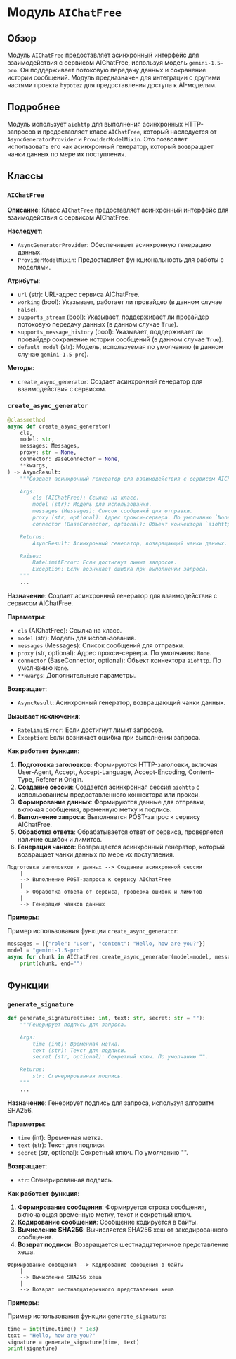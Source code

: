 # Модуль `AIChatFree`

## Обзор

Модуль `AIChatFree` предоставляет асинхронный интерфейс для взаимодействия с сервисом AIChatFree, используя модель `gemini-1.5-pro`. Он поддерживает потоковую передачу данных и сохранение истории сообщений. Модуль предназначен для интеграции с другими частями проекта `hypotez` для предоставления доступа к AI-моделям.

## Подробнее

Модуль использует `aiohttp` для выполнения асинхронных HTTP-запросов и предоставляет класс `AIChatFree`, который наследуется от `AsyncGeneratorProvider` и `ProviderModelMixin`. Это позволяет использовать его как асинхронный генератор, который возвращает чанки данных по мере их поступления.

## Классы

### `AIChatFree`

**Описание**: Класс `AIChatFree` предоставляет асинхронный интерфейс для взаимодействия с сервисом AIChatFree.

**Наследует**:
- `AsyncGeneratorProvider`: Обеспечивает асинхронную генерацию данных.
- `ProviderModelMixin`: Предоставляет функциональность для работы с моделями.

**Атрибуты**:
- `url` (str): URL-адрес сервиса AIChatFree.
- `working` (bool): Указывает, работает ли провайдер (в данном случае `False`).
- `supports_stream` (bool): Указывает, поддерживает ли провайдер потоковую передачу данных (в данном случае `True`).
- `supports_message_history` (bool): Указывает, поддерживает ли провайдер сохранение истории сообщений (в данном случае `True`).
- `default_model` (str): Модель, используемая по умолчанию (в данном случае `gemini-1.5-pro`).

**Методы**:
- `create_async_generator`: Создает асинхронный генератор для взаимодействия с сервисом.

### `create_async_generator`

```python
@classmethod
async def create_async_generator(
    cls,
    model: str,
    messages: Messages,
    proxy: str = None,
    connector: BaseConnector = None,
    **kwargs,
) -> AsyncResult:
    """Создает асинхронный генератор для взаимодействия с сервисом AIChatFree.

    Args:
        cls (AIChatFree): Ссылка на класс.
        model (str): Модель для использования.
        messages (Messages): Список сообщений для отправки.
        proxy (str, optional): Адрес прокси-сервера. По умолчанию `None`.
        connector (BaseConnector, optional): Объект коннектора `aiohttp`. По умолчанию `None`.

    Returns:
        AsyncResult: Асинхронный генератор, возвращающий чанки данных.

    Raises:
        RateLimitError: Если достигнут лимит запросов.
        Exception: Если возникает ошибка при выполнении запроса.
    """
    ...
```

**Назначение**: Создает асинхронный генератор для взаимодействия с сервисом AIChatFree.

**Параметры**:
- `cls` (AIChatFree): Ссылка на класс.
- `model` (str): Модель для использования.
- `messages` (Messages): Список сообщений для отправки.
- `proxy` (str, optional): Адрес прокси-сервера. По умолчанию `None`.
- `connector` (BaseConnector, optional): Объект коннектора `aiohttp`. По умолчанию `None`.
- `**kwargs`: Дополнительные параметры.

**Возвращает**:
- `AsyncResult`: Асинхронный генератор, возвращающий чанки данных.

**Вызывает исключения**:
- `RateLimitError`: Если достигнут лимит запросов.
- `Exception`: Если возникает ошибка при выполнении запроса.

**Как работает функция**:

1. **Подготовка заголовков**: Формируются HTTP-заголовки, включая User-Agent, Accept, Accept-Language, Accept-Encoding, Content-Type, Referer и Origin.
2. **Создание сессии**: Создается асинхронная сессия `aiohttp` с использованием предоставленного коннектора или прокси.
3. **Формирование данных**: Формируются данные для отправки, включая сообщения, временную метку и подпись.
4. **Выполнение запроса**: Выполняется POST-запрос к сервису AIChatFree.
5. **Обработка ответа**: Обрабатывается ответ от сервиса, проверяется наличие ошибок и лимитов.
6. **Генерация чанков**: Возвращается асинхронный генератор, который возвращает чанки данных по мере их поступления.

```
Подготовка заголовков и данных --> Создание асинхронной сессии
    |
    --> Выполнение POST-запроса к сервису AIChatFree
    |
    --> Обработка ответа от сервиса, проверка ошибок и лимитов
    |
    --> Генерация чанков данных
```

**Примеры**:

Пример использования функции `create_async_generator`:

```python
messages = [{"role": "user", "content": "Hello, how are you?"}]
model = "gemini-1.5-pro"
async for chunk in AIChatFree.create_async_generator(model=model, messages=messages):
    print(chunk, end="")
```

## Функции

### `generate_signature`

```python
def generate_signature(time: int, text: str, secret: str = ""):
    """Генерирует подпись для запроса.

    Args:
        time (int): Временная метка.
        text (str): Текст для подписи.
        secret (str, optional): Секретный ключ. По умолчанию "".

    Returns:
        str: Сгенерированная подпись.
    """
    ...
```

**Назначение**: Генерирует подпись для запроса, используя алгоритм SHA256.

**Параметры**:
- `time` (int): Временная метка.
- `text` (str): Текст для подписи.
- `secret` (str, optional): Секретный ключ. По умолчанию "".

**Возвращает**:
- `str`: Сгенерированная подпись.

**Как работает функция**:

1. **Формирование сообщения**: Формируется строка сообщения, включающая временную метку, текст и секретный ключ.
2. **Кодирование сообщения**: Сообщение кодируется в байты.
3. **Вычисление SHA256**: Вычисляется SHA256 хеш от закодированного сообщения.
4. **Возврат подписи**: Возвращается шестнадцатеричное представление хеша.

```
Формирование сообщения --> Кодирование сообщения в байты
    |
    --> Вычисление SHA256 хеша
    |
    --> Возврат шестнадцатеричного представления хеша
```

**Примеры**:

Пример использования функции `generate_signature`:

```python
time = int(time.time() * 1e3)
text = "Hello, how are you?"
signature = generate_signature(time, text)
print(signature)